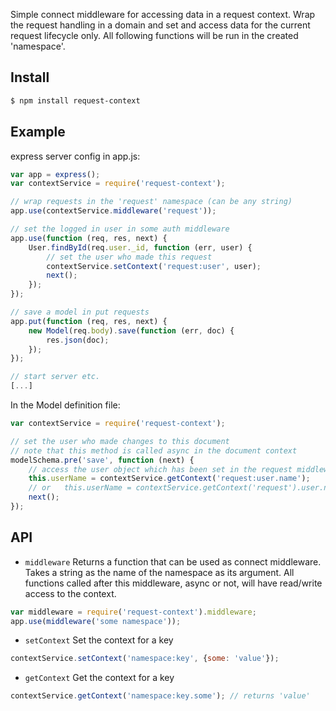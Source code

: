 Simple connect middleware for accessing data in a request context.
Wrap the request handling in a domain and set and access data for the current request lifecycle only.
All following functions will be run in the created 'namespace'.

## Install

```sh
$ npm install request-context
```

## Example

express server config in app.js:
```js
var app = express();
var contextService = require('request-context');

// wrap requests in the 'request' namespace (can be any string)
app.use(contextService.middleware('request'));

// set the logged in user in some auth middleware
app.use(function (req, res, next) {
	User.findById(req.user._id, function (err, user) {
		// set the user who made this request
		contextService.setContext('request:user', user);
		next();
	});
});

// save a model in put requests
app.put(function (req, res, next) {
	new Model(req.body).save(function (err, doc) {
		res.json(doc);
	});
});

// start server etc.
[...]
```

In the Model definition file:
```js
var contextService = require('request-context');

// set the user who made changes to this document
// note that this method is called async in the document context
modelSchema.pre('save', function (next) {
	// access the user object which has been set in the request middleware
	this.userName = contextService.getContext('request:user.name');
	// or	this.userName = contextService.getContext('request').user.name;
	next();
});
```

## API

- `middleware`
Returns a function that can be used as connect middleware. Takes a string as the name of the namespace as its argument. All functions called after this middleware, async or not, will have read/write access to the context.
```js
var middleware = require('request-context').middleware;
app.use(middleware('some namespace'));
```

- `setContext`
Set the context for a key
```js
contextService.setContext('namespace:key', {some: 'value'});
```

- `getContext`
Get the context for a key
```js
contextService.getContext('namespace:key.some'); // returns 'value'
```
